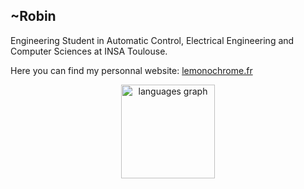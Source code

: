 ## ~Robin

Engineering Student in Automatic Control, Electrical Engineering and Computer Sciences at INSA Toulouse.

Here you can find my personnal website: [lemonochrome.fr](https://lemonochrome.fr/)

<div align="center">
  <img src="https://github-readme-stats.vercel.app/api/top-langs?username=lemonochrme&locale=en&hide_title=false&layout=compact&card_width=320&langs_count=5&theme=dracula&hide_border=false&order=2" height="150" alt="languages graph"  />
</div>
